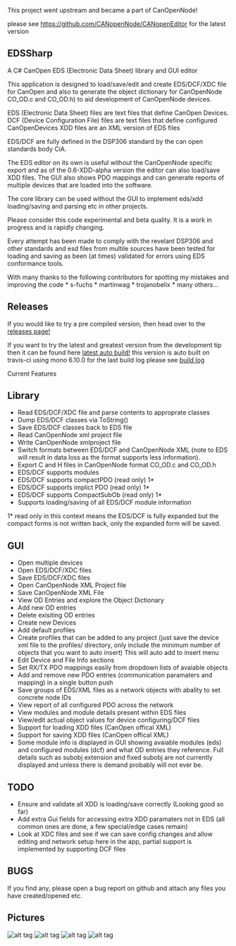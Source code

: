 
This project went upstream and became a part of CanOpenNode!

please see https://github.com/CANopenNode/CANopenEditor for the latest version




EDSSharp
--------

A C# CanOpen EDS (Electronic Data Sheet) library and GUI editor

This application is designed to load/save/edit and create EDS/DCF/XDC file for 
CanOpen and also to generate the object dictionary for CanOpenNode 
CO_OD.c and CO_OD.h) to aid development of CanOpenNode devices.

EDS (Electronic Data Sheet) files are text files that define CanOpen Devices.
DCF (Device Configuration File) files are text files that define configured 
CanOpenDevices XDD files are an XML version of EDS files 

EDS/DCF are fully defined in the DSP306 standard by the can open standards 
body CiA.

The EDS editor on its own is useful without the CanOpenNode specific export and 
as of the 0.6-XDD-alpha version the editor can also load/save XDD files. 
The GUI also shows PDO mappings and can generate reports
of multiple devices that are loaded into the software.

The core library can be used without the GUI to implement eds/xdd loading/saving
and parsing etc in other projects.

Please consider this code experimental and beta quality. 
It is a work in progress and is rapidly changing.

Every attempt has been made to comply with the revelant DSP306 and other 
standards and esd files from multile sources have been tested for loading and 
saving as been (at times) validated for errors using EDS conformance tools.

With many thanks to the following contributors for spotting my mistakes and 
improving the code
	* s-fuchs 
	* martinwag 
	* trojanobelix
	* many others...

Releases
--------

If you would like to try a pre compiled version, then head over to the 
[releases page!](https://github.com/robincornelius/libedssharp/releases)

If you want to try the latest and greatest version from the development tip then it can be found here
[latest auto build!](https://github.com/robincornelius/libedssharp/raw/gh-pages/build/OpenEDSEditor-latest.zip) this version is auto built on travis-ci using mono 6.10.0 for the last build log please see [build log](https://travis-ci.org/github/robincornelius/libedssharp)

Current Features

Library
-------

* Read EDS/DCF/XDC file and parse contents to approprate classes
* Dump EDS/DCF classes via ToString()
* Save EDS/DCF classes back to EDS file
* Read CanOpenNode xml project file
* Write CanOpenNode xmlproject file
* Switch formats between EDS/DCF and CanOpenNode XML (note to EDS will result in
  data loss as the format supports less information).
* Export C and H files in CanOpenNode format CO_OD.c and CO_OD.h
* EDS/DCF supports modules
* EDS/DCF supports compactPDO (read only) 1*
* EDS/DCF supports implict PDO (read only) 1*
* EDS/DCF supports CompactSubOb (read only) 1*
* Supports loading/saving of all EDS/DCF module information

1* read only in this context means the EDS/DCF is fully expanded but the compact
   forms is not written back, only the expanded form will be saved.

GUI
---
* Open multiple devices
* Open EDS/DCF/XDC files
* Save EDS/DCF/XDC files
* Open CanOpenNode XML Project file
* Save CanOpenNode XML File
* View OD Entries and explore the Object Dictionary
* Add new OD entries
* Delete exisiting OD entries
* Create new Devices
* Add default profiles
* Create profiles that can be added to any project (just save the device xml file to the profiles/ 
  directory, only include the minimum number of objects that you want to auto insert) This will auto add to insert menu
* Edit Device and File Info sections
* Set RX/TX PDO mappings easily from dropdown lists of avaiable objects
* Add and remove new PDO entries (communication paramaters and mapping) in a single button push
* Save groups of EDS/XML files as a network objects with abality to set concrete node IDs
* View report of all configured PDO across the network
* View modules and module details present within EDS files
* View/edit actual object values for device configuring/DCF files
* Support for loading XDD files (CanOpen offical XML)
* Support for saving XDD files (CanOpen offical XML)
* Some module info is displayed in GUI showing avaiable modules (eds) and 
  configured modules (dcf) and what OD entries they reference. Full details such
  as subobj extension and fixed subobj are not currently displayed and unless
  there is demand probably will not ever be.

TODO
----

* Ensure and validate all XDD is loading/save correctly (Looking good so far)
* Add extra Gui fields for accessing extra XDD paramaters not in EDS 
  (all common ones are done, a few special/edge cases remain)
* Look at XDC files and see if we can save config changes and allow editing and
  network setup here in the app, partial support is implemented by supporting 
  DCF files
  

BUGS
----

If you find any, please open a bug report on github and attach any files you
have created/opened etc.
  
Pictures
--------

![alt tag](pic1.jpg)
![alt tag](pic2.jpg)
![alt tag](pic3.jpg)
![alt tag](pic4.jpg)